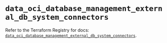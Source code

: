 # `data_oci_database_management_external_db_system_connectors`

Refer to the Terraform Registry for docs: [`data_oci_database_management_external_db_system_connectors`](https://registry.terraform.io/providers/oracle/oci/6.18.0/docs/data-sources/database_management_external_db_system_connectors).
